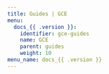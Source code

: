 ```yaml
---
title: Guides | GCE
menu:
  docs_{{ .version }}:
    identifier: gce-guides
    name: GCE
    parent: guides
    weight: 10
menu_name: docs_{{ .version }}
---
```


